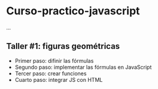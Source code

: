 # Curso-practico-javascript

...

## Taller  #1: figuras geométricas

- Primer paso: difinir las fórmulas
- Segundo paso: implementar las fórmulas en JavaScript
- Tercer paso: crear funciones
- Cuarto paso: integrar JS con HTML
